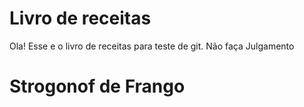 # Livro de receitas 

Ola! Esse e o livro de receitas para teste de git. Não faça Julgamento 

 # Strogonof de Frango 